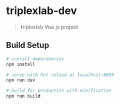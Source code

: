 # triplexlab-dev

> triplexlab Vue.js project

## Build Setup

``` bash
# install dependencies
npm install

# serve with hot reload at localhost:8080
npm run dev

# build for production with minification
npm run build
```


